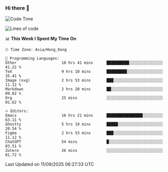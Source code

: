 ### Hi there 👋

<!--
**nicehiro/nicehiro** is a ✨ _special_ ✨ repository because its `README.md` (this file) appears on your GitHub profile.

Here are some ideas to get you started:

- 🔭 I’m currently working on ...
- 🌱 I’m currently learning ...
- 👯 I’m looking to collaborate on ...
- 🤔 I’m looking for help with ...
- 💬 Ask me about ...
- 📫 How to reach me: ...
- 😄 Pronouns: ...
- ⚡ Fun fact: ...
-->

<!--START_SECTION:waka-->
![Code Time](http://img.shields.io/badge/Code%20Time-1%2C002%20hrs%2058%20mins-blue)

![Lines of code](https://img.shields.io/badge/From%20Hello%20World%20I%27ve%20Written-1.9%20million%20lines%20of%20code-blue)

📊 **This Week I Spent My Time On** 

```text
🕑︎ Time Zone: Asia/Hong_Kong

💬 Programming Languages: 
Other                    10 hrs 41 mins      ██████████░░░░░░░░░░░░░░░   41.22 % 
TeX                      9 hrs 10 mins       █████████░░░░░░░░░░░░░░░░   35.41 % 
Image (svg)              2 hrs 53 mins       ███░░░░░░░░░░░░░░░░░░░░░░   11.12 % 
Markdown                 2 hrs 20 mins       ██░░░░░░░░░░░░░░░░░░░░░░░   09.02 % 
Org                      25 mins             ░░░░░░░░░░░░░░░░░░░░░░░░░   01.62 % 

🔥 Editors: 
Emacs                    16 hrs 21 mins      ████████████████░░░░░░░░░   63.11 % 
Ghostty                  5 hrs 19 mins       █████░░░░░░░░░░░░░░░░░░░░   20.54 % 
Figma                    2 hrs 53 mins       ███░░░░░░░░░░░░░░░░░░░░░░   11.12 % 
ChatGPT                  54 mins             █░░░░░░░░░░░░░░░░░░░░░░░░   03.51 % 
Zotero                   26 mins             ░░░░░░░░░░░░░░░░░░░░░░░░░   01.72 % 
```


 Last Updated on 11/09/2025 06:27:33 UTC
<!--END_SECTION:waka-->
